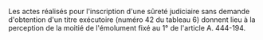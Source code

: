 Les actes réalisés pour l'inscription d'une sûreté judiciaire sans demande d'obtention d'un titre exécutoire (numéro 42 du tableau 6) donnent lieu à la perception de la moitié de l'émolument fixé au 1° de l'article A. 444-194.

